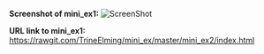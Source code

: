 **Screenshot of mini_ex1:**
![ScreenShot](https://github.com/TrineElming/mini_ex/blob/master/mini_ex2/mini_ex2.jpg)


**URL link to mini_ex1:**
https://rawgit.com/TrineElming/mini_ex/master/mini_ex2/index.html


